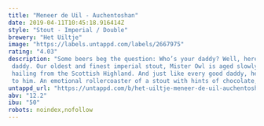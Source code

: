 ```yaml
---
title: "Meneer de Uil - Auchentoshan"
date: 2019-04-11T10:45:18.916414Z
style: "Stout - Imperial / Double"
brewery: "Het Uiltje"
image: "https://labels.untappd.com/labels/2667975"
rating: "4.03"
description: "Some beers beg the question: Who’s your daddy? Well, here at Uiltje, Meneer de Uil is our daddy. Our oldest and finest imperial stout, Mister Owl is aged slowly in whisky barrels hailing from the Scottish Highland. And just like every good daddy, he’s a complex character that smells of smoke and comes with all sorts of historical baggage attached to him. An emotional rollercoaster of a stout with hints of chocolate, coffee and vanilla. Sip in front of a fireplace or the late-summer BBQ pit, but by all means sip. And… "
untappd_url: "https://untappd.com/b/het-uiltje-meneer-de-uil-auchentoshan/2667975"
abv: "12.2"
ibu: "50"
robots: noindex,nofollow
---
```

